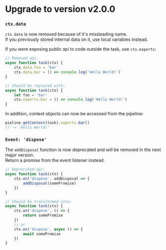 # Upgrade to version v2.0.0

### `ctx.data`
`ctx.data` is now removed because of it's missleading name.<br>
If you previously stored internal data on it, use local variables instead.

If you were exposing public api to code outside the task, use `ctx.exports`:
```js
// Removed api:
async function task(ctx) {
	ctx.data.foo = 'bar'
	ctx.data.bar = () => console.log('Hello World!')
}

// Should be replaced with:
async function task(ctx) {
	let foo = 'bar'
	ctx.exports.bar = () => console.log('Hello World!')
}
```
In addition, context objects can now be accessed from the pipeline:
```js
pieline.getContext(task).exports.bar()
// -> 'Hello World!'
```

### `Event: 'dispose'`
The `addDisposal` function is now deprecated and will be removed in the next major version.<br>
Return a promise from the event listener instead.
```js
// Deprecated api:
async function task(ctx) {
	ctx.on('dispose', addDisposal => {
		addDisposal(somePromise)
	})
}

// Should be transformed into:
async function task(ctx) {
	ctx.on('dispose', () => {
		return somePromise
	})
	// or
	ctx.on('dispose', async () => {
		await somePromise
	})
}
```
